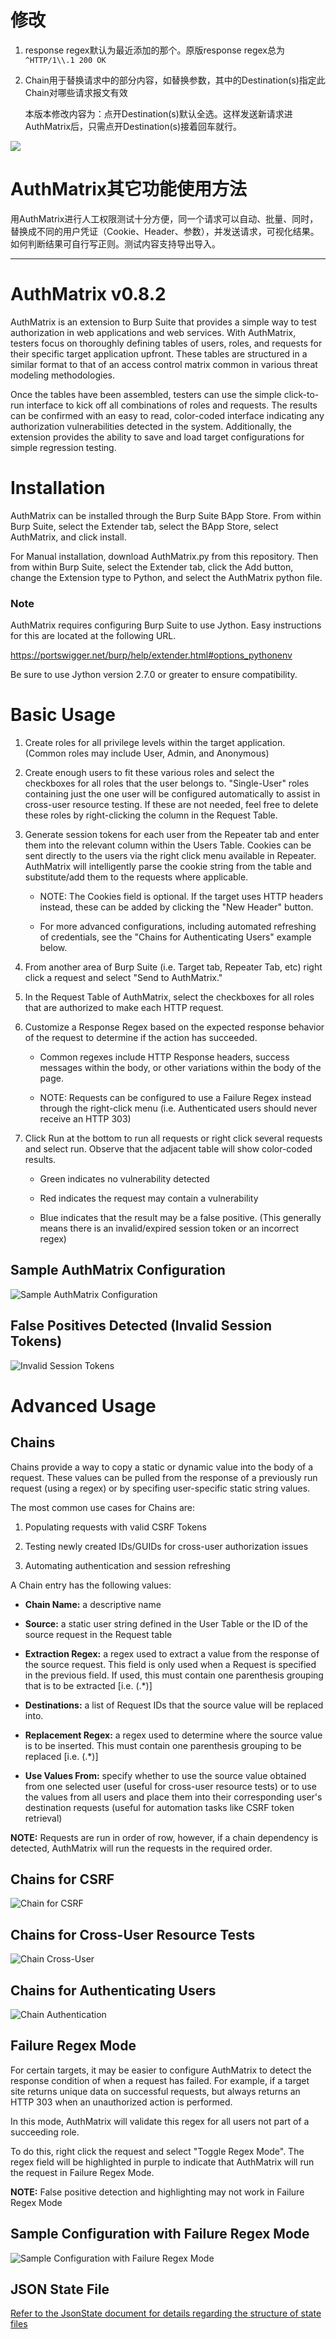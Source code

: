 # 修改

1. response regex默认为最近添加的那个。原版response regex总为`^HTTP/1\\.1 200 OK`

2. Chain用于替换请求中的部分内容，如替换参数，其中的Destination(s)指定此Chain对哪些请求报文有效

    本版本修改内容为：点开Destination(s)默认全选。这样发送新请求进AuthMatrix后，只需点开Destination(s)接着回车就行。

![](images/img01.png)

# AuthMatrix其它功能使用方法

用AuthMatrix进行人工权限测试十分方便，同一个请求可以自动、批量、同时，替换成不同的用户凭证（Cookie、Header、参数），并发送请求，可视化结果。如何判断结果可自行写正则。测试内容支持导出导入。

----

# AuthMatrix v0.8.2

AuthMatrix is an extension to Burp Suite that provides a simple way to test authorization in web applications and web services. With AuthMatrix, testers focus on thoroughly defining tables of users, roles, and requests for their specific target application upfront. These tables are structured in a similar format to that of an access control matrix common in various threat modeling methodologies.

Once the tables have been assembled, testers can use the simple click-to-run interface to kick off all combinations of roles and requests. The results can be confirmed with an easy to read, color-coded interface indicating any authorization vulnerabilities detected in the system. Additionally, the extension provides the ability to save and load target configurations for simple regression testing.

# Installation

AuthMatrix can be installed through the Burp Suite BApp Store. From within Burp Suite, select the Extender tab, select the BApp Store, select AuthMatrix, and click install.

For Manual installation, download AuthMatrix.py from this repository.  Then from within Burp Suite, select the Extender tab, click the Add button, change the Extension type to Python, and select the AuthMatrix python file.

### Note

AuthMatrix requires configuring Burp Suite to use Jython.  Easy instructions for this are located at the following URL.

https://portswigger.net/burp/help/extender.html#options_pythonenv

Be sure to use Jython version 2.7.0 or greater to ensure compatibility.

# Basic Usage

1. Create roles for all privilege levels within the target application.  (Common roles may include User, Admin, and Anonymous)

2. Create enough users to fit these various roles and select the checkboxes for all roles that the user belongs to. "Single-User" roles containing just the one user will be configured automatically to assist in cross-user resource testing. If these are not needed, feel free to delete these roles by right-clicking the column in the Request Table.

3. Generate session tokens for each user from the Repeater tab and enter them into the relevant column within the Users Table. Cookies can be sent directly to the users via the right click menu available in Repeater. AuthMatrix will intelligently parse the cookie string from the table and substitute/add them to the requests where applicable.

    * NOTE: The Cookies field is optional. If the target uses HTTP headers instead, these can be added by clicking the "New Header" button. 

    * For more advanced configurations, including automated refreshing of credentials, see the "Chains for Authenticating Users" example below.

4. From another area of Burp Suite (i.e. Target tab, Repeater Tab, etc) right click a request and select "Send to AuthMatrix." 

5. In the Request Table of AuthMatrix, select the checkboxes for all roles that are authorized to make each HTTP request.

6. Customize a Response Regex based on the expected response behavior of the request to determine if the action has succeeded. 

    * Common regexes include HTTP Response headers, success messages within the body, or other variations within the body of the page.

    * NOTE: Requests can be configured to use a Failure Regex instead through the right-click menu (i.e. Authenticated users should never receive an HTTP 303)


7. Click Run at the bottom to run all requests or right click several requests and select run.  Observe that the adjacent table will show color-coded results.

    * Green indicates no vulnerability detected

    * Red indicates the request may contain a vulnerability

    * Blue indicates that the result may be a false positive.  (This generally means there is an invalid/expired session token or an incorrect regex)

## Sample AuthMatrix Configuration

![Sample AuthMatrix Configuration](images/img1.png)


## False Positives Detected (Invalid Session Tokens)

![Invalid Session Tokens](images/img2.png)

# Advanced Usage

## Chains

Chains provide a way to copy a static or dynamic value into the body of a request. These values can be pulled from the response of a previously run request (using a regex) or by specifing user-specific static string values.

The most common use cases for Chains are:

1. Populating requests with valid CSRF Tokens

2. Testing newly created IDs/GUIDs for cross-user authorization issues

3. Automating authentication and session refreshing

A Chain entry has the following values:

* __Chain Name:__ a descriptive name

* __Source:__ a static user string defined in the User Table or the ID of the source request in the Request table

* __Extraction Regex:__ a regex used to extract a value from the response of the source request. This field is only used when a Request is specified in the previous field. If used, this must contain one parenthesis grouping that is to be extracted [i.e. (.*)]

* __Destinations:__ a list of Request IDs that the source value will be replaced into.

* __Replacement Regex:__ a regex used to determine where the source value is to be inserted.  This must contain one parenthesis grouping to be replaced [i.e. (.*)]

* __Use Values From:__ specify whether to use the source value obtained from one selected user (useful for cross-user resource tests) or to use the values from all users and place them into their corresponding user's destination requests (useful for automation tasks like CSRF token retrieval)

__NOTE:__ Requests are run in order of row, however, if a chain dependency is detected, AuthMatrix will run the requests in the required order.


## Chains for CSRF

![Chain for CSRF](images/img4.png)

## Chains for Cross-User Resource Tests

![Chain Cross-User](images/img5.png)

## Chains for Authenticating Users

![Chain Authentication](images/img6.png)

## Failure Regex Mode

For certain targets, it may be easier to configure AuthMatrix to detect the response condition of when a request has failed. For example, if a target site returns unique data on successful requests, but always returns an HTTP 303 when an unauthorized action is performed. 

In this mode, AuthMatrix will validate this regex for all users not part of a succeeding role.

To do this, right click the request and select "Toggle Regex Mode".  The regex field will be highlighted in purple to indicate that AuthMatrix will run the request in Failure Regex Mode.

__NOTE:__ False positive detection and highlighting may not work in Failure Regex Mode

## Sample Configuration with Failure Regex Mode

![Sample Configuration with Failure Regex Mode](images/img3.png)

## JSON State File

[Refer to the JsonState document for details regarding the structure of state files](JsonState.md)

